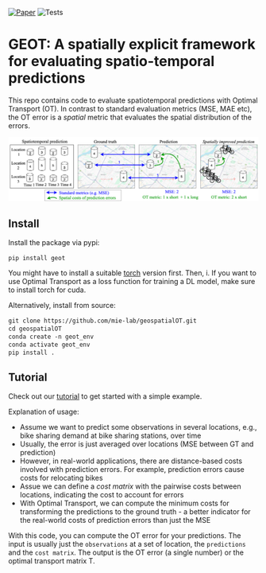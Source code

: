 [![Paper](https://img.shields.io/badge/paper-arXiv-brightgreen)](https://s3.us-east-1.amazonaws.com/climate-change-ai/papers/iclr2024/41/paper.pdf)
![Tests](https://github.com/mie-lab/geospatialOT/actions/workflows/python-tests.yml/badge.svg)

# GEOT: A spatially explicit framework for evaluating spatio-temporal predictions

This repo contains code to evaluate spatiotemporal predictions with Optimal Transport (OT). In contrast to standard evaluation metrics (MSE, MAE etc), the OT error is a *spatial* metric that evaluates the spatial distribution of the errors.

![Alt text](assets/overview.png)

## Install

Install the package via pypi:

```
pip install geot
```

You might have to install a suitable [torch](https://pytorch.org/get-started/locally/) version first. Then, i. If you want to use Optimal Transport as a loss function for training a DL model, make sure to install torch for cuda.
 
Alternatively, install from source:
```
git clone https://github.com/mie-lab/geospatialOT.git
cd geospatialOT
conda create -n geot_env
conda activate geot_env
pip install .
```

## Tutorial

Check out our [tutorial](tutorial.ipynb) to get started with a simple example.

Explanation of usage:
* Assume we want to predict some observations in several locations, e.g., bike sharing demand at bike sharing stations, over time
* Usually, the error is just averaged over locations (MSE between GT and prediction)
* However, in real-world applications, there are distance-based costs involved with prediction errors. For example, prediction errors cause costs for relocating bikes
* Assue we can define a *cost matrix* with the pairwise costs between locations, indicating the cost to account for errors
* With Optimal Transport, we can compute the minimum costs for transforming the predictions to the ground truth - a better indicator for the real-world costs of prediction errors than just the MSE

With this code, you can compute the OT error for your predictions. The input is usually just the `observations` at a set of location, the `predictions` and the `cost matrix`. The output is the OT error (a single number) or the optimal transport matrix T.
